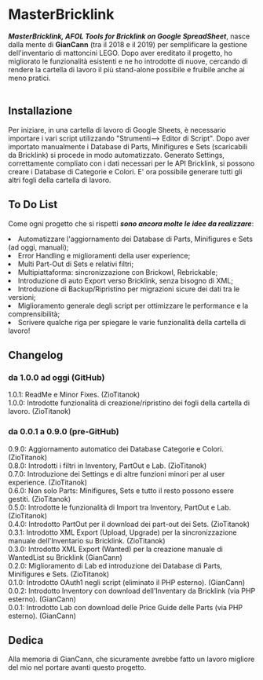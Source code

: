 # MasterBricklink
<b><i>MasterBricklink, AFOL Tools for Bricklink on Google SpreadSheet</b></i>, nasce dalla mente di <b>GianCann</b> (tra il 2018 e il 2019) per semplificare la gestione dell'inventario di mattoncini LEGO. Dopo aver ereditato il progetto, ho migliorato le funzionalità esistenti e ne ho introdotte di nuove, cercando di rendere la cartella di lavoro il più stand-alone possibile e fruibile anche ai meno pratici.<br></br>


## Installazione
Per iniziare, in una cartella di lavoro di Google Sheets, è necessario importare i vari script utilizzando "Strumenti--> Editor di Script".
Dopo aver importato manualmente i Database di Parts, Minifigures e Sets (scaricabili da Bricklink) si procede in modo automatizzato. Generato Settings, correttamente compliato con i dati necessari per le API Bricklink, si possono creare i Database di Categorie e Colori. E' ora possibile generare tutti gli altri fogli della cartella di lavoro.


## To Do List
Come ogni progetto che si rispetti <b><i>sono ancora molte le idee da realizzare</b></i>:
<li>Automatizzare l'aggiornamento dei Database di Parts, Minifigures e Sets (ad oggi, manuali);</li>
<li>Error Handling e miglioramenti della user experience;</li>
<li>Multi Part-Out di Sets e relativi filtri;</li>
<li>Multipiattaforma: sincronizzazione con Brickowl, Rebrickable;</li>
<li>Introduzione di auto Export verso Bricklink, senza bisogno di XML;</li>
<li>Introduzione di Backup/Ripristino per migrazioni sicure dei dati tra le versioni;</li>
<li>Miglioramento generale degli script per ottimizzare le performance e la comprensibilità;</li>
<li>Scrivere qualche riga per spiegare le varie funzionalità della cartella di lavoro!</li>


## Changelog
### da 1.0.0 ad oggi (GitHub)
1.0.1: ReadMe e Minor Fixes. (ZioTitanok)<br>
1.0.0: Introdotte funzionalità di creazione/ripristino dei fogli della cartella di lavoro. (ZioTitanok)<br>

### da 0.0.1 a 0.9.0 (pre-GitHub)
0.9.0: Aggiornamento automatico dei Database Categorie e Colori. (ZioTitanok)<br>
0.8.0: Introdotti i filtri in Inventory, PartOut e Lab. (ZioTitanok)<br>
0.7.0: Introduzione dei Settings e di altre funzioni minori per al user experience. (ZioTitanok)<br>
0.6.0: Non solo Parts: Minifigures, Sets e tutto il resto possono essere gestiti. (ZioTitanok)<br>
0.5.0: Introdotte le funzionalità di Import tra Inventory, PartOut e Lab. (ZioTitanok)<br>
0.4.0: Introdotto PartOut per il download dei part-out dei Sets. (ZioTitanok)<br>
0.3.1: Introdotto XML Export (Upload, Upgrade) per la sincronizzazione manuale dell'Inventario su Bricklink. (ZioTitanok)<br>
0.3.0: Introdotto XML Export (Wanted) per la creazione manuale di WantedList su Bricklink (GianCann)<br>
0.2.0: Miglioramento di Lab ed introduzione dei Database di Parts, Minifigures e Sets. (ZioTitanok)<br>
0.1.0: Introdotto OAuth1 negli script (eliminato il PHP esterno). (GianCann)<br>
0.0.2: Introdotto Inventory con download dell'Inventary da Bricklink (via PHP esterno). (GianCann)<br>
0.0.1: Introdotto Lab con download delle Price Guide delle Parts (via PHP esterno). (GianCann)<br>

## Dedica
Alla memoria di GianCann, che sicuramente avrebbe fatto un lavoro migliore del mio nel portare avanti questo progetto.
